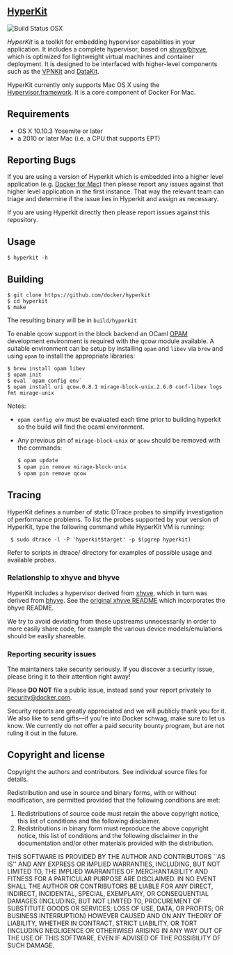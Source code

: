 ## [HyperKit](http://github.com/docker/hyperkit)

![Build Status OSX](https://circleci.com/gh/docker/hyperkit.svg?style=shield&circle-token=cf8379b302eab2bbf33821cafe164dbefb71982d)

*HyperKit* is a toolkit for embedding hypervisor capabilities in your application. It includes a complete hypervisor, based on [xhyve](https://github.com/mist64/xhyve)/[bhyve](http://bhyve.org), which is optimized for lightweight virtual machines and container deployment.  It is designed to be interfaced with higher-level components such as the [VPNKit](https://github.com/docker/vpnkit) and [DataKit](https://github.com/docker/datakit).

HyperKit currently only supports Mac OS X using the [Hypervisor.framework](https://developer.apple.com/library/mac/documentation/DriversKernelHardware/Reference/Hypervisor/index.html). It is a core component of Docker For Mac.


## Requirements

* OS X 10.10.3 Yosemite or later
* a 2010 or later Mac (i.e. a CPU that supports EPT)

## Reporting Bugs

If you are using a version of Hyperkit which is embedded into a higher level application (e.g. [Docker for Mac](https://github.com/docker/for-mac)) then please report any issues against that higher level application in the first instance. That way the relevant team can triage and determine if the issue lies in Hyperkit and assign as necessary.

If you are using Hyperkit directly then please report issues against this repository.

## Usage

    $ hyperkit -h

## Building

    $ git clone https://github.com/docker/hyperkit
    $ cd hyperkit
    $ make

The resulting binary will be in `build/hyperkit`

To enable qcow support in the block backend an OCaml [OPAM](https://opam.ocaml.org) development
environment is required with the qcow module available. A
suitable environment can be setup by installing `opam` and `libev`
via `brew` and using `opam` to install the appropriate libraries:

    $ brew install opam libev
    $ opam init
    $ eval `opam config env`
    $ opam install uri qcow.0.8.1 mirage-block-unix.2.6.0 conf-libev logs fmt mirage-unix

Notes:

- `opam config env` must be evaluated each time prior to building
  hyperkit so the build will find the ocaml environment.
- Any previous pin of `mirage-block-unix` or `qcow`
  should be removed with the commands:

  ```sh
  $ opam update
  $ opam pin remove mirage-block-unix
  $ opam pin remove qcow
  ```

## Tracing

HyperKit defines a number of static DTrace probes to simplify investigation of
performance problems. To list the probes supported by your version of HyperKit,
type the following command while HyperKit VM is running:

     $ sudo dtrace -l -P 'hyperkit$target' -p $(pgrep hyperkit)

Refer to scripts in dtrace/ directory for examples of possible usage and
available probes.

### Relationship to xhyve and bhyve

HyperKit includes a hypervisor derived from [xhyve](http://www.xhyve.org), which in turn
was derived from [bhyve](http://www.bhyve.org). See the [original xhyve
README](README.xhyve.md) which incorporates the bhyve README.

We try to avoid deviating from these upstreams unnecessarily in order
to more easily share code, for example the various device
models/emulations should be easily shareable.

### Reporting security issues

The maintainers take security seriously. If you discover a security issue,
please bring it to their attention right away!

Please **DO NOT** file a public issue, instead send your report privately to
[security@docker.com](mailto:security@docker.com).

Security reports are greatly appreciated and we will publicly thank you for it.
We also like to send gifts&mdash;if you're into Docker schwag, make sure to let
us know. We currently do not offer a paid security bounty program, but are not
ruling it out in the future.


## Copyright and license

Copyright the authors and contributors. See individual source files
for details.

 Redistribution and use in source and binary forms, with or without
 modification, are permitted provided that the following conditions
 are met:
 1. Redistributions of source code must retain the above copyright
    notice, this list of conditions and the following disclaimer.
 2. Redistributions in binary form must reproduce the above copyright
    notice, this list of conditions and the following disclaimer in the
    documentation and/or other materials provided with the distribution.

 THIS SOFTWARE IS PROVIDED BY THE AUTHOR AND CONTRIBUTORS ``AS IS'' AND
 ANY EXPRESS OR IMPLIED WARRANTIES, INCLUDING, BUT NOT LIMITED TO, THE
 IMPLIED WARRANTIES OF MERCHANTABILITY AND FITNESS FOR A PARTICULAR PURPOSE
 ARE DISCLAIMED.  IN NO EVENT SHALL THE AUTHOR OR CONTRIBUTORS BE LIABLE
 FOR ANY DIRECT, INDIRECT, INCIDENTAL, SPECIAL, EXEMPLARY, OR CONSEQUENTIAL
 DAMAGES (INCLUDING, BUT NOT LIMITED TO, PROCUREMENT OF SUBSTITUTE GOODS
 OR SERVICES; LOSS OF USE, DATA, OR PROFITS; OR BUSINESS INTERRUPTION)
 HOWEVER CAUSED AND ON ANY THEORY OF LIABILITY, WHETHER IN CONTRACT, STRICT
 LIABILITY, OR TORT (INCLUDING NEGLIGENCE OR OTHERWISE) ARISING IN ANY WAY
 OUT OF THE USE OF THIS SOFTWARE, EVEN IF ADVISED OF THE POSSIBILITY OF
 SUCH DAMAGE.

